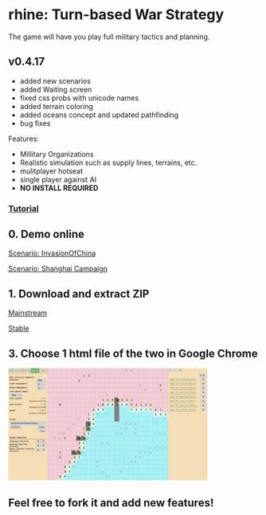 # rhine: Turn-based War Strategy

The game will have you play full military tactics and planning.

## v0.4.17
* added new scenarios
* added Waiting screen
* fixed css probs with unicode names
* added terrain coloring
* added oceans concept and updated pathfinding
* bug fixes

Features:
* Millitary Organizations
* Realistic simulation such as supply lines, terrains, etc.
* mulitplayer hotseat
* single player against AI
* **NO INSTALL REQUIRED**

### [Tutorial](https://github.com/SitanHuang/rhine/wiki)

## 0. Demo online
[Scenario: InvasionOfChina](https://SitanHuang.github.io/rhine/Play%20Scenario%20-%20Japanese%20Invasion%20of%20China.html)

[Scenario: Shanghai Campaign](https://SitanHuang.github.io/rhine/Play%20Scenario%20-%20Communist%20Takeover%20In%20Nanjing.html)
## 1. Download and extract ZIP
[Mainstream](https://github.com/SitanHuang/rhine/archive/master.zip)

[Stable](https://github.com/SitanHuang/rhine/releases/download/v0.9/rhine-0.9.zip)
## 3. Choose 1 html file of the two in Google Chrome

<img src="https://raw.githubusercontent.com/SitanHuang/rhine/master/gui/Screenshot%20from%202018-04-09%2017-17-34.png" width="400">

## Feel free to fork it and add new features!
